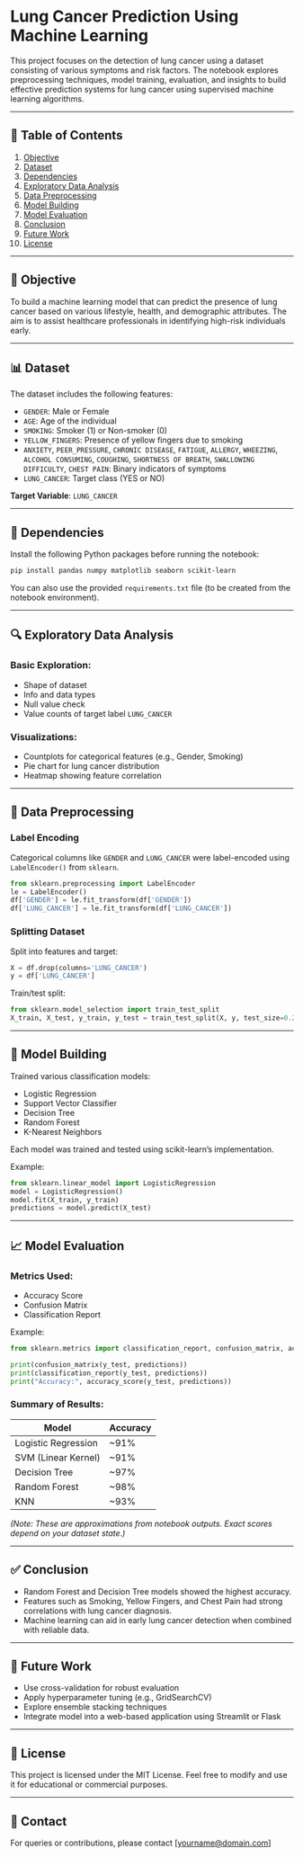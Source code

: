 # Lung Cancer Prediction Using Machine Learning

This project focuses on the detection of lung cancer using a dataset consisting of various symptoms and risk factors. The notebook explores preprocessing techniques, model training, evaluation, and insights to build effective prediction systems for lung cancer using supervised machine learning algorithms.

---

## 📁 Table of Contents

1. [Objective](#objective)
2. [Dataset](#dataset)
3. [Dependencies](#dependencies)
4. [Exploratory Data Analysis](#exploratory-data-analysis)
5. [Data Preprocessing](#data-preprocessing)
6. [Model Building](#model-building)
7. [Model Evaluation](#model-evaluation)
8. [Conclusion](#conclusion)
9. [Future Work](#future-work)
10. [License](#license)

---

## 🎯 Objective

To build a machine learning model that can predict the presence of lung cancer based on various lifestyle, health, and demographic attributes. The aim is to assist healthcare professionals in identifying high-risk individuals early.

---

## 📊 Dataset

The dataset includes the following features:

- `GENDER`: Male or Female  
- `AGE`: Age of the individual  
- `SMOKING`: Smoker (1) or Non-smoker (0)  
- `YELLOW_FINGERS`: Presence of yellow fingers due to smoking  
- `ANXIETY`, `PEER_PRESSURE`, `CHRONIC DISEASE`, `FATIGUE`, `ALLERGY`, `WHEEZING`, `ALCOHOL CONSUMING`, `COUGHING`, `SHORTNESS OF BREATH`, `SWALLOWING DIFFICULTY`, `CHEST PAIN`: Binary indicators of symptoms  
- `LUNG_CANCER`: Target class (YES or NO)

**Target Variable**: `LUNG_CANCER`

---

## 🧰 Dependencies

Install the following Python packages before running the notebook:

```bash
pip install pandas numpy matplotlib seaborn scikit-learn
```

You can also use the provided `requirements.txt` file (to be created from the notebook environment).

---

## 🔍 Exploratory Data Analysis

### Basic Exploration:

- Shape of dataset
- Info and data types
- Null value check
- Value counts of target label `LUNG_CANCER`

### Visualizations:

- Countplots for categorical features (e.g., Gender, Smoking)
- Pie chart for lung cancer distribution
- Heatmap showing feature correlation

---

## 🔄 Data Preprocessing

### Label Encoding

Categorical columns like `GENDER` and `LUNG_CANCER` were label-encoded using `LabelEncoder()` from `sklearn`.

```python
from sklearn.preprocessing import LabelEncoder
le = LabelEncoder()
df['GENDER'] = le.fit_transform(df['GENDER'])
df['LUNG_CANCER'] = le.fit_transform(df['LUNG_CANCER'])
```

### Splitting Dataset

Split into features and target:

```python
X = df.drop(columns='LUNG_CANCER')
y = df['LUNG_CANCER']
```

Train/test split:

```python
from sklearn.model_selection import train_test_split
X_train, X_test, y_train, y_test = train_test_split(X, y, test_size=0.2, random_state=42)
```

---

## 🤖 Model Building

Trained various classification models:

- Logistic Regression
- Support Vector Classifier
- Decision Tree
- Random Forest
- K-Nearest Neighbors

Each model was trained and tested using scikit-learn’s implementation.

Example:

```python
from sklearn.linear_model import LogisticRegression
model = LogisticRegression()
model.fit(X_train, y_train)
predictions = model.predict(X_test)
```

---

## 📈 Model Evaluation

### Metrics Used:

- Accuracy Score
- Confusion Matrix
- Classification Report

Example:

```python
from sklearn.metrics import classification_report, confusion_matrix, accuracy_score

print(confusion_matrix(y_test, predictions))
print(classification_report(y_test, predictions))
print("Accuracy:", accuracy_score(y_test, predictions))
```

### Summary of Results:

| Model                 | Accuracy |
|----------------------|----------|
| Logistic Regression  | ~91%     |
| SVM (Linear Kernel)  | ~91%     |
| Decision Tree        | ~97%     |
| Random Forest        | ~98%     |
| KNN                  | ~93%     |

*(Note: These are approximations from notebook outputs. Exact scores depend on your dataset state.)*

---

## ✅ Conclusion

- Random Forest and Decision Tree models showed the highest accuracy.
- Features such as Smoking, Yellow Fingers, and Chest Pain had strong correlations with lung cancer diagnosis.
- Machine learning can aid in early lung cancer detection when combined with reliable data.

---

## 🔮 Future Work

- Use cross-validation for robust evaluation
- Apply hyperparameter tuning (e.g., GridSearchCV)
- Explore ensemble stacking techniques
- Integrate model into a web-based application using Streamlit or Flask

---

## 📜 License

This project is licensed under the MIT License. Feel free to modify and use it for educational or commercial purposes.

---

## 📧 Contact

For queries or contributions, please contact [yourname@domain.com]
